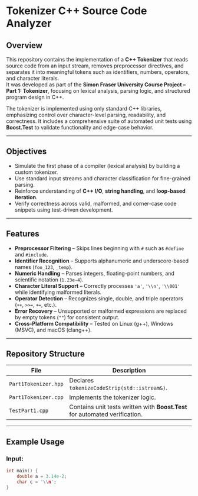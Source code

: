 # Tokenizer C++ Source Code Analyzer

## Overview
This repository contains the implementation of a **C++ Tokenizer** that reads source code from an input stream, removes preprocessor directives, and separates it into meaningful tokens such as identifiers, numbers, operators, and character literals.  
It was developed as part of the **Simon Fraser University Course Project – Part 1: Tokenizer**, focusing on lexical analysis, parsing logic, and structured program design in C++.

The tokenizer is implemented using only standard C++ libraries, emphasizing control over character-level parsing, readability, and correctness. It includes a comprehensive suite of automated unit tests using **Boost.Test** to validate functionality and edge-case behavior.

---

## Objectives
- Simulate the first phase of a compiler (lexical analysis) by building a custom tokenizer.  
- Use standard input streams and character classification for fine-grained parsing.  
- Reinforce understanding of **C++ I/O**, **string handling**, and **loop-based iteration**.  
- Verify correctness across valid, malformed, and corner-case code snippets using test-driven development.

---

## Features
- **Preprocessor Filtering** – Skips lines beginning with `#` such as `#define` and `#include`.  
- **Identifier Recognition** – Supports alphanumeric and underscore-based names (`foo_123`, `_temp`).  
- **Numeric Handling** – Parses integers, floating-point numbers, and scientific notation (`1.23e-4`).  
- **Character Literal Support** – Correctly processes `'a'`, `'\\n'`, `'\\001'` while identifying malformed literals.  
- **Operator Detection** – Recognizes single, double, and triple operators (`++`, `>>=`, `+=`, etc.).  
- **Error Recovery** – Unsupported or malformed expressions are replaced by empty tokens (`""`) for consistent output.  
- **Cross-Platform Compatibility** – Tested on Linux (g++), Windows (MSVC), and macOS (clang++).

---

## Repository Structure

| File | Description |
|------|--------------|
| `Part1Tokenizer.hpp` | Declares `tokenizeCodeStrip(std::istream&)`. |
| `Part1Tokenizer.cpp` | Implements the tokenizer logic. |
| `TestPart1.cpp` | Contains unit tests written with **Boost.Test** for automated verification. |

---

## Example Usage

### Input:
```cpp
int main() {
    double a = 3.14e-2;
    char c = '\\n';
}
